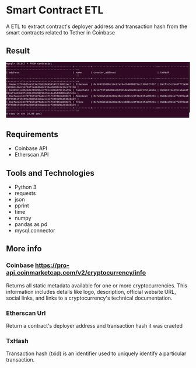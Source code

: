 # Smart Contract ETL
 A ETL to extract contract's deployer address and transaction hash from the smart contracts related to Tether in Coinbase
## Result
![alt text](https://github.com/CAG9/Smart-Contract-ETL/blob/main/Smart-contract-Result.png)
## Requirements
- Coinbase API
- Etherscan API 

## Tools and Technologies
- Python 3
- requests
- json
- pprint
- time
- numpy 
- pandas as pd
- mysql.connector

## More info
### Coinbase https://pro-api.coinmarketcap.com/v2/cryptocurrency/info
Returns all static metadata available for one or more cryptocurrencies. This information includes details like logo, description, official website URL, social links, and links to a cryptocurrency's technical documentation.
### Etherscan Url
Return a contract's deployer address and transaction hash it was craeted
### TxHash
Transaction hash (txid) is an identifier used to uniquely identify a particular transaction.
